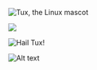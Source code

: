 
[//]: # (Image with alternative text)

![Tux, the Linux mascot](/assets/images/tux.png)


[//]: # (Image without alternative text)

![](/assets/favicon.ico)


[//]: # (Image with title)

![Hail Tux!](/assets/images/tux.png "Use linux, don't be crazy")


[//]: # (Image by reference)

![Alt text][id]

[id]: url/to/image  "Optional title attribute"
